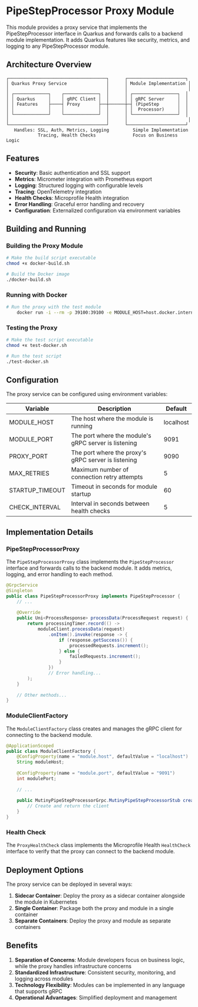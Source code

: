 # PipeStepProcessor Proxy Module

This module provides a proxy service that implements the PipeStepProcessor interface in Quarkus and forwards calls to a backend module implementation. It adds Quarkus features like security, metrics, and logging to any PipeStepProcessor module.

## Architecture Overview

```
┌─────────────────────────────────────┐      ┌──────────────────────┐
│ Quarkus Proxy Service               │      │ Module Implementation │
│                                     │      │                       │
│ ┌─────────────┐    ┌─────────────┐  │      │ ┌─────────────────┐  │
│ │ Quarkus     │    │ gRPC Client │  │      │ │ gRPC Server     │  │
│ │ Features    ├────┤ Proxy       ├──┼──────┼─┤ (PipeStep       │  │
│ │             │    │             │  │      │ │  Processor)     │  │
│ └─────────────┘    └─────────────┘  │      │ └─────────────────┘  │
│                                     │      │                       │
└─────────────────────────────────────┘      └──────────────────────┘
   Handles: SSL, Auth, Metrics, Logging         Simple Implementation
            Tracing, Health Checks              Focus on Business Logic
```

## Features

- **Security**: Basic authentication and SSL support
- **Metrics**: Micrometer integration with Prometheus export
- **Logging**: Structured logging with configurable levels
- **Tracing**: OpenTelemetry integration
- **Health Checks**: Microprofile Health integration
- **Error Handling**: Graceful error handling and recovery
- **Configuration**: Externalized configuration via environment variables

## Building and Running

### Building the Proxy Module

```bash
# Make the build script executable
chmod +x docker-build.sh

# Build the Docker image
./docker-build.sh
```

### Running with Docker

```bash
# Run the proxy with the test module
    docker run -i --rm -p 39100:39100 -e MODULE_HOST=host.docker.internal pipeline/proxy-module:latest
```

### Testing the Proxy

```bash
# Make the test script executable
chmod +x test-docker.sh

# Run the test script
./test-docker.sh
```

## Configuration

The proxy service can be configured using environment variables:

| Variable | Description | Default |
|----------|-------------|---------|
| MODULE_HOST | The host where the module is running | localhost |
| MODULE_PORT | The port where the module's gRPC server is listening | 9091 |
| PROXY_PORT | The port where the proxy's gRPC server is listening | 9090 |
| MAX_RETRIES | Maximum number of connection retry attempts | 5 |
| STARTUP_TIMEOUT | Timeout in seconds for module startup | 60 |
| CHECK_INTERVAL | Interval in seconds between health checks | 5 |

## Implementation Details

### PipeStepProcessorProxy

The `PipeStepProcessorProxy` class implements the `PipeStepProcessor` interface and forwards calls to the backend module. It adds metrics, logging, and error handling to each method.

```java
@GrpcService
@Singleton
public class PipeStepProcessorProxy implements PipeStepProcessor {
    // ...
    
    @Override
    public Uni<ProcessResponse> processData(ProcessRequest request) {
        return processingTimer.record(() -> 
            moduleClient.processData(request)
                .onItem().invoke(response -> {
                    if (response.getSuccess()) {
                        processedRequests.increment();
                    } else {
                        failedRequests.increment();
                    }
                })
                // Error handling...
        );
    }
    
    // Other methods...
}
```

### ModuleClientFactory

The `ModuleClientFactory` class creates and manages the gRPC client for connecting to the backend module.

```java
@ApplicationScoped
public class ModuleClientFactory {
    @ConfigProperty(name = "module.host", defaultValue = "localhost")
    String moduleHost;
    
    @ConfigProperty(name = "module.port", defaultValue = "9091")
    int modulePort;
    
    // ...
    
    public MutinyPipeStepProcessorGrpc.MutinyPipeStepProcessorStub createClient() {
        // Create and return the client
    }
}
```

### Health Check

The `ProxyHealthCheck` class implements the Microprofile Health `HealthCheck` interface to verify that the proxy can connect to the backend module.

## Deployment Options

The proxy service can be deployed in several ways:

1. **Sidecar Container**: Deploy the proxy as a sidecar container alongside the module in Kubernetes
2. **Single Container**: Package both the proxy and module in a single container
3. **Separate Containers**: Deploy the proxy and module as separate containers

## Benefits

1. **Separation of Concerns**: Module developers focus on business logic, while the proxy handles infrastructure concerns
2. **Standardized Infrastructure**: Consistent security, monitoring, and logging across modules
3. **Technology Flexibility**: Modules can be implemented in any language that supports gRPC
4. **Operational Advantages**: Simplified deployment and management